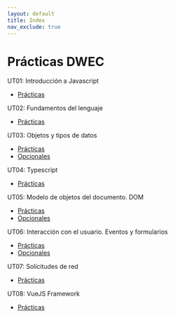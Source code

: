 ```yaml
---
layout: default
title: Index
nav_exclude: true
---
```


# Prácticas DWEC

UT01: Introducción a Javascript
- [Prácticas](./ut01.md)

UT02: Fundamentos del lenguaje
- [Prácticas](./ut02.md)


UT03: Objetos y tipos de datos
- [Prácticas](./ut03.md)
- [Opcionales](./ut03b.md)

UT04: Typescript
- [Prácticas](./ut04.md)

UT05: Modelo de objetos del documento. DOM
- [Prácticas](./ut05.md)
- [Opcionales](./ut05b.md)

UT06: Interacción con el usuario. Eventos y formularios
- [Prácticas](./ut06.md)
- [Opcionales](./ut06b.md)

UT07: Solicitudes de red
- [Prácticas](./ut07.md)

UT08: VueJS Framework
- [Prácticas](./ut08.md)
